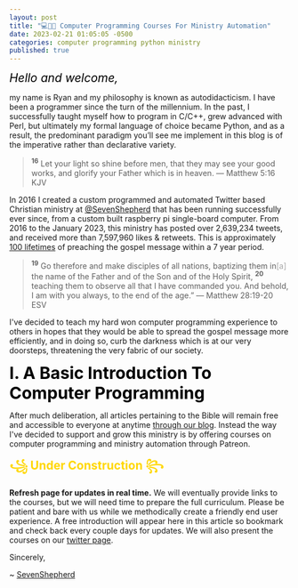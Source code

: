 ```yaml
---
layout: post
title: "💻👨‍💻 Computer Programming Courses For Ministry Automation"
date: 2023-02-21 01:05:05 -0500
categories: computer programming python ministry
published: true
---
```


<!-- 💻🐱‍💻👨‍💻 -->

<span style="font-style:Italic;font-size:21px;color:Black;">Hello and welcome,</span>

my name is Ryan and my philosophy is known as autodidacticism. I have been a programmer since the turn of the millennium. In the past, I successfully taught myself how to program in C/C++, grew advanced with Perl, but ultimately my formal language of choice became Python, and as a result, the predominant paradigm you’ll see me implement in this blog is of the imperative rather than declarative variety.

> <sup style="font-weight:bold;">16</sup> Let your light so shine before men, that they may see your good works, and glorify your Father which is in heaven. &mdash; Matthew 5:16 KJV

In 2016 I created a custom programmed and automated Twitter based Christian ministry at [@SevenShepherd](https://twitter.com/SevenShepherd) that has been running successfully ever since, from a custom built raspberry pi single-board computer. From 2016 to the January 2023, this ministry has posted over 2,639,234 tweets, and received more than 7,597,960 likes & retweets. This is approximately [100 lifetimes](https://www.biblegateway.com/passage/?search=Matthew+13%3A1-23%3B+Luke+8%3A4-15%3B+Mark+4%3A2-20&version=NLT) of preaching the gospel message within a 7 year period.

<!-- From 2016 to the January 2023, this ministry has posted over 2.7 million tweets, and received more than 7.6 million likes & retweets. This is approximately 100 lifetimes of preaching the gospel message within a 7 year period. -->

> <sup style="font-weight:bold;">19</sup> Go therefore and make disciples of all nations, baptizing them in<span style="color:#A7A7A7;">[a]</span> the name of the Father and of the Son and of the Holy Spirit, <sup style="font-weight:bold;">20</sup> teaching them to observe all that I have commanded you. And behold, I am with you always, to the end of the age.” &mdash; Matthew 28:19-20 ESV

I've decided to teach my hard won computer programming experience to others in hopes that they would be able to spread the gospel message more efficiently, and in doing so, curb the darkness which is at our very doorsteps, threatening the very fabric of our society.

<span style="font-weight:bold;font-size:30px;color:Black;">I. A Basic Introduction To Computer Programming</span>

After much deliberation, all articles pertaining to the Bible will remain free and accessible to everyone at anytime [through our blog](https://bit.ly/3G0CTAO). Instead the way I've decided to support and grow this ministry is by offering courses on computer programming and ministry automation through Patreon.

<span style="font-weight:bold;color:Gold;font-size:21px;">꧁ Under Construction ꧂</span>

**Refresh page for updates in real time.** We will eventually provide links to the courses, but we will need time to prepare the full curriculum. Please be patient and bare with us while we methodically create a friendly end user experience. A free introduction will appear here in this article so bookmark and check back every couple days for updates. We will also present the courses on our [twitter page](https://twitter.com/SevenShepherd).

Sincerely,

~ [SevenShepherd](https://twitter.com/SevenShepherd)

<!-- <span style="font-weight:bold;font-size:30px;color:Black;">I. Work Smarter Not Harder</span>

In my youth I often asked myself &mdash; whilst in deep reflection &mdash; *"... are my options really only between poverty or slavery?"* Not knowing the answers I meditated on the perplexing question for years until simple truths hit me. During the process of dire contemplation I became monastic (secluded and contemplative) in my Christianity.

> <sup style="font-weight:bold;">15</sup> The labour of the foolish wearieth every one of them, because he knoweth not how to go to the city. &mdash; Ecclesiastes 10:15 KJV

I stumbled upon a verse, that when correctly rendered, essentially said that I was foolish because I did not understand how to do business in the city, and that this was the cause of, not only mine, but all of our hardships financially. -->


<script>
	var refTagger = {
		settings: {
			bibleVersion: 'ESV'
		}
	}; 

	(function(d, t) {
		var n=d.querySelector('[nonce]');
		refTagger.settings.nonce = n && (n.nonce||n.getAttribute('nonce'));
		var g = d.createElement(t), s = d.getElementsByTagName(t)[0];
		g.src = 'https://api.reftagger.com/v2/RefTagger.js';
		g.nonce = refTagger.settings.nonce;
		s.parentNode.insertBefore(g, s);
	}(document, 'script'));
</script>
